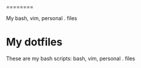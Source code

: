 
========

My bash, vim, personal . files



# My dotfiles

These are my bash scripts: bash, vim, personal . files
